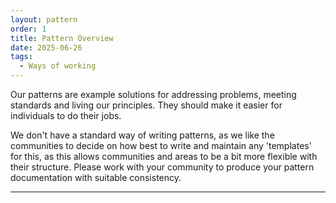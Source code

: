 ```yaml
---
layout: pattern
order: 1
title: Pattern Overview
date: 2025-06-26
tags:
  - Ways of working
---
```


Our patterns are example solutions for addressing problems, meeting standards and living our principles. They should make it easier for individuals to do their jobs. 

We don't have a standard way of writing patterns, as we like the communities to decide on how best to write and maintain any 'templates' for this, as this allows communities and areas to be a bit more flexible with their structure. Please work with your community to produce your pattern documentation with suitable consistency.

---
